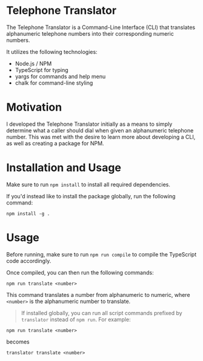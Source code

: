 # Telephone Translator

The Telephone Translator is a Command-Line Interface (CLI) that translates alphanumeric telephone numbers into their corresponding numeric numbers.

It utilizes the following technologies:
- Node.js / NPM 
- TypeScript for typing
- yargs for commands and help menu
- chalk for command-line styling

# Motivation

I developed the Telephone Translator initially as a means to simply determine what a caller should dial when given an alphanumeric telephone number. This was met with the desire to learn more about developing a CLI, as well as creating a package for NPM. 

# Installation and Usage

Make sure to run `npm install` to install all required dependencies.

If you'd instead like to install the package globally, run the following command:

```
npm install -g .
```

# Usage

Before running, make sure to run `npm run compile` to compile the TypeScript code accordingly.

Once compiled, you can then run the following commands: 

`npm run translate <number>`

This command translates a number from alphanumeric to numeric, where `<number>` is the alphanumeric number to translate.

> If installed globally, you can run all script commands prefixed by `translator` instead of `npm run`. For example:
>
```
npm run translate <number>
```
>
becomes
>
```
translator translate <number>
```
